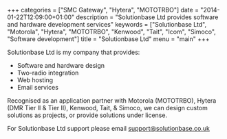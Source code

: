 +++
categories = ["SMC Gateway", "Hytera", "MOTOTRBO"]
date = "2014-01-22T12:09:00+01:00"
description = "Solutionbase Ltd provides software and hardware development services"
keywords = ["Solutionbase Ltd", "Motorola", "Hytera", "MOTOTRBO", "Kenwood", "Tait", "Icom", "Simoco", "Software development"]
title = "Solutionbase Ltd"
menu = "main"
+++

Solutionbase Ltd is my company that provides:

* Software and hardware design
* Two-radio integration
* Web hosting
* Email services

Recognised as an application partner with Motorola (MOTOTRBO), Hytera (DMR Tier II & Tier II), Kenwood, Tait,
& Simoco, we can design custom solutions as projects, or provide solutions under license.

For Solutionbase Ltd support please email <support@solutionbase.co.uk>


